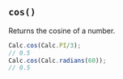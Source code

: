 ## `cos()`

Returns the cosine of a number.

```javascript
Calc.cos(Calc.PI/3);
// 0.5
Calc.cos(Calc.radians(60));
// 0.5
```

